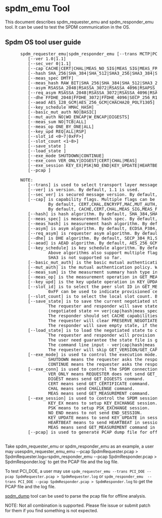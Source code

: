 # spdm_emu Tool

This document describes spdm_requester_emu and spdm_responder_emu tool. It can be used to test the SPDM communication in the OS.

## Spdm OS tool user guide

   <pre>
      spdm_requester_emu|spdm_responder_emu [--trans MCTP|PCI_DOE]
         [--ver 1.0|1.1]
         [--sec_ver 0|1.1]
         [--cap CACHE|CERT|CHAL|MEAS_NO_SIG|MEAS_SIG|MEAS_FRESH|ENCRYPT|MAC|MUT_AUTH|KEY_EX|PSK|PSK_WITH_CONTEXT|ENCAP|HBEAT|KEY_UPD|HANDSHAKE_IN_CLEAR|PUB_KEY_ID]
         [--hash SHA_256|SHA_384|SHA_512|SHA3_256|SHA3_384|SHA3_512]
         [--meas_spec DMTF]
         [--meas_hash RAW_BIT|SHA_256|SHA_384|SHA_512|SHA3_256|SHA3_384|SHA3_512]
         [--asym RSASSA_2048|RSASSA_3072|RSASSA_4096|RSAPSS_2048|RSAPSS_3072|RSAPSS_4096|ECDSA_P256|ECDSA_P384|ECDSA_P521]
         [--req_asym RSASSA_2048|RSASSA_3072|RSASSA_4096|RSAPSS_2048|RSAPSS_3072|RSAPSS_4096|ECDSA_P256|ECDSA_P384|ECDSA_P521]
         [--dhe FFDHE_2048|FFDHE_3072|FFDHE_4096|SECP_256_R1|SECP_384_R1|SECP_521_R1]
         [--aead AES_128_GCM|AES_256_GCM|CHACHA20_POLY1305]
         [--key_schedule HMAC_HASH]
         [--basic_mut_auth NO|BASIC]
         [--mut_auth NO|WO_ENCAP|W_ENCAP|DIGESTS]
         [--meas_sum NO|TCB|ALL]
         [--meas_op ONE_BY_ONE|ALL]
         [--key_upd REQ|ALL|RSP]
         [--slot_id <0~7|0xFF>]
         [--slot_count <1~8>]
         [--save_state <NegotiateStateFileName>]
         [--load_state <NegotiateStateFileName>]
         [--exe_mode SHUTDOWN|CONTINUE]
         [--exe_conn VER_ONLY|DIGEST|CERT|CHAL|MEAS]
         [--exe_session KEY_EX|PSK|NO_END|KEY_UPDATE|HEARTBEAT|MEAS]
         [--pcap <PcapFileName>]

      NOTE:
         [--trans] is used to select transport layer message. By default, MCTP is used.
         [--ver] is version. By default, 1.1 is used.
         [--sec_ver] is secured message version. By default, 1.1 is used. 0 means no secured message version negotiation.
         [--cap] is capability flags. Multiple flags can be set together. Please use ',' for them.
                 By default, CERT,CHAL,ENCRYPT,MAC,MUT_AUTH,KEY_EX,PSK,ENCAP,HBEAT,KEY_UPD,HANDSHAKE_IN_CLEAR is used for Requester.
                 By default, CACHE,CERT,CHAL,MEAS_SIG,MEAS_FRESH,ENCRYPT,MAC,MUT_AUTH,KEY_EX,PSK_WITH_CONTEXT,ENCAP,HBEAT,KEY_UPD,HANDSHAKE_IN_CLEAR is used for Responder.
         [--hash] is hash algorithm. By default, SHA_384,SHA_256 is used.
         [--meas_spec] is measurement hash spec. By default, DMTF is used.
         [--meas_hash] is measurement hash algorithm. By default, SHA_512,SHA_384,SHA_256 is used.
         [--asym] is asym algorithm. By default, ECDSA_P384,ECDSA_P256 is used.
         [--req_asym] is requester asym algorithm. By default, RSAPSS_3072,RSAPSS_2048,RSASSA_3072,RSASSA_2048 is used.
         [--dhe] is DHE algorithm. By default, SECP_384_R1,SECP_256_R1,FFDHE_3072,FFDHE_2048 is used.
         [--aead] is AEAD algorithm. By default, AES_256_GCM,CHACHA20_POLY1305 is used.
         [--key_schedule] is key schedule algorithm. By default, HMAC_HASH is used.
                 Above algorithms also support multiple flags. Please use ',' for them.
                 SHA3 is not supported so far.
         [--basic_mut_auth] is the basic mutual authentication policy. BASIC is used in CHALLENGE_AUTH. By default, BASIC is used.
         [--mut_auth] is the mutual authentication policy. WO_ENCAP, W_ENCAP or DIGESTS is used in KEY_EXCHANGE_RSP. By default, W_ENCAP is used.
         [--meas_sum] is the measurment summary hash type in CHALLENGE_AUTH, KEY_EXCHANGE_RSP and PSK_EXCHANGE_RSP. By default, ALL is used.
         [--meas_op] is the measurement operation in GET_MEASUREMEMT. By default, ONE_BY_ONE is used.
         [--key_upd] is the key update operation in KEY_UPDATE. By default, ALL is used. RSP will trigger encapsulated KEY_UPDATE.
         [--slot_id] is to select the peer slot ID in GET_MEASUREMENT, CHALLENGE_AUTH, KEY_EXCHANGE and FINISH. By default, 0 is used.
                 0xFF can be used to indicate provisioned certificate chain. No GET_CERTIFICATE is needed.
         [--slot_count] is to select the local slot count. By default, 3 is used.
         [--save_state] is to save the current negotiated state to a write-only file.
                 The requester and responder will save state after GET_VERSION/GET_CAPABILLITIES/NEGOTIATE_ALGORITHMS.
                 (negotiated state == ver|cap|hash|meas_spec|meas_hash|asym|req_asym|dhe|aead|key_schedule)
                 The responder should set CACHE capabilities, otherwise the state will not be saved.
                 The requester will clear PRESERVE_NEGOTIATED_STATE_CLEAR bit in END_SESSION to preserve, otherwise this bit is set.
                 The responder will save empty state, if the requester sets PRESERVE_NEGOTIATED_STATE_CLEAR bit in END_SESSION.
         [--load_state] is to load the negotiated state to current session from a read-only file.
                 The requester and responder will provision the state just after SPDM context is created.
                 The user need guarantee the state file is gnerated correctly.
                 The command line input - ver|cap|hash|meas_spec|meas_hash|asym|req_asym|dhe|aead|key_schedule are ignored.
                 The requester will skip GET_VERSION/GET_CAPABILLITIES/NEGOTIATE_ALGORITHMS.
         [--exe_mode] is used to control the execution mode. By default, it is SHUTDOWN.
                 SHUTDOWN means the requester asks the responder to stop.
                 CONTINUE means the requester asks the responder to preserve the current SPDM context.
         [--exe_conn] is used to control the SPDM connection. By default, it is DIGEST,CERT,CHAL,MEAS.
                 VER_ONLY means REQUESTER does not send GET_CAPABILITIES/NEGOTIATE_ALGORITHMS. It is used for quick symmetric authentication with PSK.
                 DIGEST means send GET_DIGESTS command.
                 CERT means send GET_CERTIFICATE command.
                 CHAL means send CHALLENGE command.
                 MEAS means send GET_MEASUREMENT command.
         [--exe_session] is used to control the SPDM session. By default, it is KEY_EX,PSK,KEY_UPDATE,HEARTBEAT,MEAS.
                 KEY_EX means to setup KEY_EXCHANGE session.
                 PSK means to setup PSK_EXCHANGE session.
                 NO_END means to not send END_SESSION.
                 KEY_UPDATE means to send KEY_UPDATE in session.
                 HEARTBEAT means to send HEARTBEAT in session.
                 MEAS means send GET_MEASUREMENT command in session.
         [--pcap] is used to generate PCAP dump file for offline analysis.
   </pre>

   Take spdm_requester_emu or spdm_responder_emu as an example, a user may usespdm_requester_emu_emu --pcap SpdmRequester.pcap > SpdmRequester.log` or `spdm_responder_emu --pcap SpdmResponder.pcap > SpdmResponder.log` to get the PCAP file and the log file.

   To test PCI_DOE, a user may use `spdm_requester_emu --trans PCI_DOE --pcap SpdmRequester.pcap > SpdmRequester.log` or `spdm_responder_emu  --trans PCI_DOE --pcap SpdmResponder.pcap > SpdmResponder.log` to get the PCAP file and the log file.

   [spdm_dump](https://github.com/DMTF/spdm-dump/blob/main/spdm_dump/doc/spdm_dump.md) tool can be used to parse the pcap file for offline analysis.

   NOTE: Not all combination is supported. Please file issue or submit patch for them if you find something is not expected.
